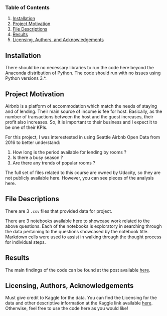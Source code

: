 ### Table of Contents

1. [Installation](#installation)
2. [Project Motivation](#motivation)
3. [File Descriptions](#files)
4. [Results](#results)
5. [Licensing, Authors, and Acknowledgements](#licensing)

## Installation <a name="installation"></a>

There should be no necessary libraries to run the code here beyond the Anaconda distribution of Python.  The code should run with no issues using Python versions 3.*.

## Project Motivation<a name="motivation"></a>
Airbnb is a platform of accommodation which match the needs of staying and of lending.
Their main source of income is fee for host. Basically, as the number of transactions between the host and the guest increases, their profit also increases.
So, It is important to their business and I expect it to be one of their KPIs.

For this project, I was interestested in using Seattle Airbnb Open Data from 2016 to better understand:

1. How long is the period available for lending by rooms ?
2. Is there a busy season ?
3. Are there any trends of popular rooms ?


The full set of files related to this course are owned by Udacity, so they are not publicly available here.  However, you can see pieces of the analysis here.


## File Descriptions <a name="files"></a>

There are 3 `.csv` files that provided data for project.

There are 3 notebooks available here to showcase work related to the above questions.  Each of the notebooks is exploratory in searching through the data pertaining to the questions showcased by the notebook title.  Markdown cells were used to assist in walking through the thought process for individual steps.


## Results<a name="results"></a>

The main findings of the code can be found at the post available [here](https://medium.com/@phuoccong99/mining-airbnb-dataset-2b8e4d67dc17).

## Licensing, Authors, Acknowledgements<a name="licensing"></a>

Must give credit to Kaggle for the data.  You can find the Licensing for the data and other descriptive information at the Kaggle link available [here](https://www.kaggle.com/airbnb/seattle/data).  Otherwise, feel free to use the code here as you would like!
